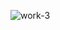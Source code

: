 
![work-3](https://user-images.githubusercontent.com/66222022/214596835-bb94974e-8571-4155-a856-ccfbe2d84cc4.png)
